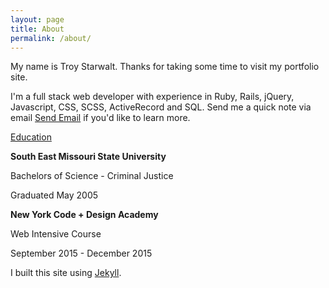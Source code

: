 ```yaml
---
layout: page
title: About
permalink: /about/
---
```


My name is Troy Starwalt. Thanks for taking some time to visit my portfolio site.

I'm a full stack web developer with experience in Ruby, Rails, jQuery, Javascript, CSS, SCSS, ActiveRecord and SQL. Send me a quick note via email [Send Email](mailto:troy.starwalt@gmail.com) if you'd like to learn more.

<u>Education</u>
<p><strong>South East Missouri State University</strong></p>
<p>Bachelors of Science - Criminal Justice</p>
<p>Graduated May 2005</p>
<p><strong>New York Code + Design Academy</strong></p>
<p>Web Intensive Course</p>
<p>September 2015 - December 2015</p>

I built this site using [Jekyll](https://jekyllrb.com/).
